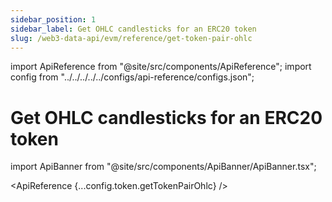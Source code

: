 ```yaml
---
sidebar_position: 1
sidebar_label: Get OHLC candlesticks for an ERC20 token
slug: /web3-data-api/evm/reference/get-token-pair-ohlc
---
```


import ApiReference from "@site/src/components/ApiReference";
import config from "../../../../../configs/api-reference/configs.json";

# Get OHLC candlesticks for an ERC20 token

import ApiBanner from "@site/src/components/ApiBanner/ApiBanner.tsx";

<ApiBanner />

<ApiReference {...config.token.getTokenPairOhlc} />
